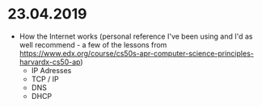 # 23.04.2019
* How the Internet works (personal reference I've been using and I'd as well recommend - a few of the lessons from <https://www.edx.org/course/cs50s-apr-computer-science-principles-harvardx-cs50-ap>)
    - IP Adresses
    - TCP / IP
    - DNS
    - DHCP